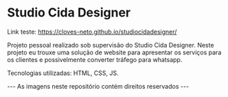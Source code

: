 # Studio Cida Designer

Link teste: https://cloves-neto.github.io/studiocidadesigner/

Projeto pessoal realizado sob supervisão do Studio Cida Designer.
Neste projeto eu trouxe uma solução de website para apresentar os 
serviços para os clientes e possivelmente converter tráfego para whatsapp.

Tecnologias utilizadas: HTML, CSS, JS.

--- As imagens neste repositório contém direitos reservados ---
